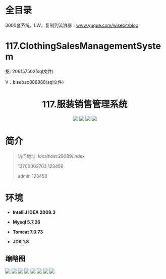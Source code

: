 # 全目录

3000套系统，LW，复制到流浪器：www.yuque.com/wisebit/blog

# 117.ClothingSalesManagementSystem

<p>抠: 206157502(sql文件)</p>
<p>V：bisebao888888(sql文件)</p>

<p><h1 align="center">117.服装销售管理系统</h1></p>


<p align="center">
	<img src="https://img.shields.io/badge/jdk-1.8-orange.svg"/>
    <img src="https://img.shields.io/badge/springBoot-5.x-lightgrey.svg"/>
    <img src="https://img.shields.io/badge/html-5.x-blue.svg"/>
    <img src="https://img.shields.io/badge/mysql-5.x-yellow.svg"/>
</p>

# 简介
>
> 

>访问地址: localhost:28089/index
> 
> 13700002703	123456
> 
> admin  123456


# 环境

- <b>IntelliJ IDEA 2009.3</b>

- <b>Mysql 5.7.26</b>

- <b>Tomcat 7.0.73</b>

- <b>JDK 1.8</b>




## 缩略图

![](https://bitwise.oss-cn-heyuan.aliyuncs.com/2024/9/10/4f51f339-3df4-4ed9-8d2a-ef02b9588990.png)
![](https://bitwise.oss-cn-heyuan.aliyuncs.com/2024/9/10/4f51f339-3df4-4ed9-8d2a-ef02b9588990.png)
![](https://bitwise.oss-cn-heyuan.aliyuncs.com/2024/9/10/c2b7b217-c24c-4efe-8eec-5da123afaeeb.png)
![](https://bitwise.oss-cn-heyuan.aliyuncs.com/2024/9/10/19c4f2b5-fe7b-4886-9aa3-a43853d56afc.png)
![](https://bitwise.oss-cn-heyuan.aliyuncs.com/2024/9/10/bfded71c-8524-4366-b86f-bf088fe31947.png)
![](https://bitwise.oss-cn-heyuan.aliyuncs.com/2024/9/10/51ceae69-277b-4665-b72f-20d625dbea57.png)
![](https://bitwise.oss-cn-heyuan.aliyuncs.com/2024/9/10/68145275-e007-4294-8943-759bf407296d.png)
![](https://bitwise.oss-cn-heyuan.aliyuncs.com/2024/9/10/3373d0a6-cfb1-4854-830b-fe5d9aba9da8.png)


